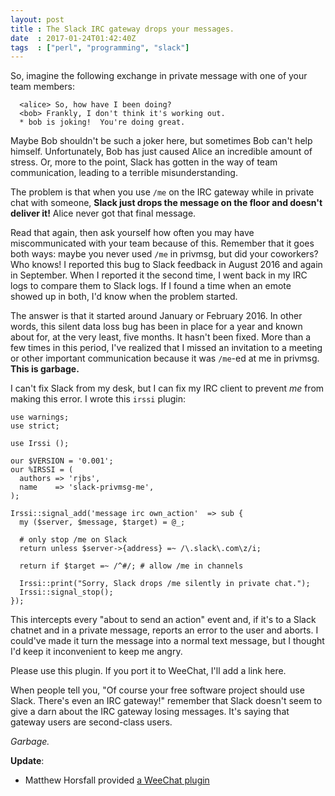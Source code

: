 ```yaml
---
layout: post
title : The Slack IRC gateway drops your messages.
date  : 2017-01-24T01:42:40Z
tags  : ["perl", "programming", "slack"]
---
```

So, imagine the following exchange in private message with one of your team
members:

      <alice> So, how have I been doing?
      <bob> Frankly, I don't think it's working out.
      * bob is joking!  You're doing great.

Maybe Bob shouldn't be such a joker here, but sometimes Bob can't help himself.
Unfortunately, Bob has just caused Alice an incredible amount of stress.  Or,
more to the point, Slack has gotten in the way of team communication, leading
to a terrible misunderstanding.

The problem is that when you use `/me` on the IRC gateway while in private chat
with someone, **Slack just drops the message on the floor and doesn't deliver
it!**  Alice never got that final message.

Read that again, then ask yourself how often you may have miscommunicated with
your team because of this.  Remember that it goes both ways: maybe you never
used `/me` in privmsg, but did your coworkers?  Who knows!  I reported this bug
to Slack feedback in August 2016 and again in September.  When I reported it
the second time, I went back in my IRC logs to compare them to Slack logs.
If I found a time when an emote showed up in both, I'd know when the problem
started.

The answer is that it started around January or February 2016.  In other words,
this silent data loss bug has been in place for a year and known about for, at
the very least, five months.  It hasn't been fixed.  More than a few times in
this period, I've realized that I missed an invitation to a meeting or other
important communication because it was `/me`-ed at me in privmsg.  **This is
garbage.**

I can't fix Slack from my desk, but I can fix my IRC client to prevent *me*
from making this error.  I wrote this `irssi` plugin:

    use warnings;
    use strict;

    use Irssi ();

    our $VERSION = '0.001';
    our %IRSSI = (
      authors => 'rjbs',
      name    => 'slack-privmsg-me',
    );

    Irssi::signal_add('message irc own_action'  => sub {
      my ($server, $message, $target) = @_;

      # only stop /me on Slack
      return unless $server->{address} =~ /\.slack\.com\z/i;

      return if $target =~ /^#/; # allow /me in channels

      Irssi::print("Sorry, Slack drops /me silently in private chat.");
      Irssi::signal_stop();
    });

This intercepts every "about to send an action" event and, if it's to a Slack
chatnet and in a private message, reports an error to the user and aborts.  I
could've made it turn the message into a normal text message, but I thought I'd
keep it inconvenient to keep me angry.

Please use this plugin.  If you port it to WeeChat, I'll add a link here.

When people tell you, "Of course your free software project should use Slack.
There's even an IRC gateway!" remember that Slack doesn't seem to give a darn
about the IRC gateway losing messages.  It's saying that gateway users are
second-class users.

*Garbage.*

**Update**:

* Matthew Horsfall provided [a WeeChat plugin](https://github.com/wolfsage/playground/blob/master/weechat-scripts/privmsg-emote-on-slack.pl)
